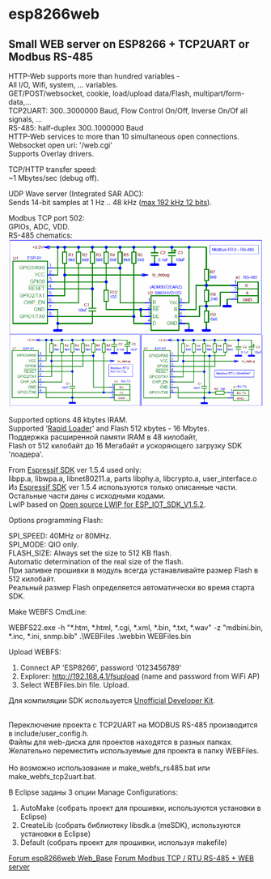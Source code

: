 # esp8266web
Small WEB server on ESP8266 + TCP2UART or Modbus RS-485 
---

HTTP-Web supports more than hundred variables -<br>
All I/O, Wifi, system, ... variables.<br>
GET/POST/websocket, cookie, load/upload data/Flash, multipart/form-data,...<br>
TCP2UART: 300..3000000 Baud, Flow Control On/Off, Inverse On/Of all signals, ...<br>
RS-485: half-duplex 300..1000000 Baud <br>
HTTP-Web services to more than 10 simultaneous open connections.<br>
Websocket open uri: '/web.cgi'<br>
Supports Overlay drivers.<br>

TCP/HTTP transfer speed:<br>
~1 Mbytes/sec (debug off).<br>

UDP Wave server (Integrated SAR ADC):<br>
Sends 14-bit  samples at 1 Hz .. 48 kHz ([max 192 kHz 12 bits](https://github.com/pvvx/esp8266web/blob/master/ESP-ADC-192kHz.gif)).<br>

Modbus TCP port 502:<br>
 GPIOs, ADC, VDD.<br>
RS-485 chematics: 
![SCH](https://github.com/pvvx/esp8266web/blob/master/ESP-01_RS-485_sch.gif)

Supported options 48 kbytes IRAM.<br>
Supported '[Rapid Loader](https://github.com/pvvx/Rapid_Loader/)' and Flash 512 кbytes - 16 Mbytes.<br>
Поддержка расширенной памяти IRAM в 48 килобайт,<br>
Flash от 512 килобайт до 16 Мегабайт и ускоряющего загрузку SDK 'лоадера'.<br>

From [Espressif SDK](http://bbs.espressif.com/) ver 1.5.4 used only:<br> 
libpp.a, libwpa.a, libnet80211.a, parts libphy.a, libcrypto.a, user_interface.o<br>
Из [Espressif SDK](http://bbs.espressif.com/) ver 1.5.4 используются только описанные части.<br>
Остальные части даны с исходными кодами.<br>
LwIP based on [Open source LWIP for ESP_IOT_SDK_V1.5.2](http://bbs.espressif.com/viewtopic.php?f=46&t=1221).<br> 

Options programming Flash:<br> 

SPI_SPEED: 40MHz or 80MHz.<br>
SPI_MODE: QIO only.<br>
FLASH_SIZE: Always set the size to 512 KB flash.<br>
			Automatic determination of the real size of the flash.<br>
При заливке прошивки в модуль всегда устанавливайте размер Flash в 512 килобайт.<br> 
Реальный размер Flash определяется автоматически во время старта SDK.<br>

Make WEBFS CmdLine:<br>

WEBFS22.exe -h "*.htm, *.html, *.cgi, *.xml, *.bin, *.txt, *.wav" -z "mdbini.bin, *.inc, *.ini, snmp.bib" .\WEBFiles .\webbin WEBFiles.bin<br>

Upload WEBFS:<br>

1) Connect AP 'ESP8266', password '0123456789'<br>
2) Explorer: http://192.168.4.1/fsupload (name and password from WiFi AP)<br>
3) Select WEBFiles.bin file. Upload.<br>

Для компиляции SDK используется [Unofficial Developer Kit](http://esp8266.ru/forum/forums/devkit/).<br><br>

Переключение проекта с TCP2UART на MODBUS RS-485 производится в include/user_config.h.<br>
Файлы для web-диска для проектов находятся в разных папках.<br> 
Желательно переместить используемые для проекта в папку WEBFiles.<br>  
Но возможно использование и make_webfs_rs485.bat или make_webfs_tcp2uart.bat.<br>

В Eclipse заданы 3 опции Manage Configurations:<br>
1. AutoMake (собрать проект для прошивки, используются установки в Eclipse)<br>
2. CreateLib (собрать библиотеку libsdk.a (meSDK), используются установки в Eclipse)<br>
3. Default (собрать проект для прошивки, используя makefile)<br>

[Forum esp8266web Web_Base](http://esp8266.ru/forum/threads/razrabotka-biblioteki-malogo-webservera-na-esp8266.56/)
[Forum Modbus TCP / RTU RS-485 + WEB server](http://esp8266.ru/forum/threads/modbus-tcp-rtu-rs-485-web-server.911/)
